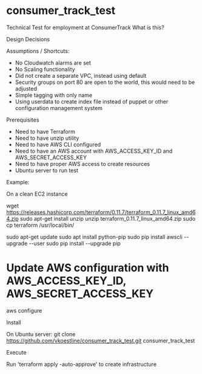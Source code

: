 # consumer_track_test
Technical Test for employment at ConsumerTrack
What is this?

Design Decisions

Assumptions / Shortcuts:
- No Cloudwatch alarms are set
- No Scaling functionality 
- Did not create a separate VPC, instead using default
- Security groups on port 80 are open to the world, this would need to be adjusted
- Simple tagging with only name 
- Using userdata to create index file instead of puppet or other configuration management system


Prerequisites
- Need to have Terraform
- Need to have unzip utility 
- Need to have AWS CLI configured 
- Need to have an AWS account with AWS_ACCESS_KEY_ID and AWS_SECRET_ACCESS_KEY 
- Need to have proper AWS access to create resources 
- Ubuntu server to run test

Example:

On a clean EC2 instance
 
wget https://releases.hashicorp.com/terraform/0.11.7/terraform_0.11.7_linux_amd64.zip
sudo apt-get install unzip
unzip terraform_0.11.7_linux_amd64.zip
sudo cp terraform /usr/local/bin/

sudo apt-get update
sudo apt install python-pip
sudo pip install awscli --upgrade --user
sudo pip install --upgrade pip

# Update AWS configuration with AWS_ACCESS_KEY_ID, AWS_SECRET_ACCESS_KEY
aws configure

Install 

On Ubuntu server:
git clone https://github.com/vkoestline/consumer_track_test.git consumer_track_test

Execute

Run 'terraform apply -auto-approve' to create infrastructure


